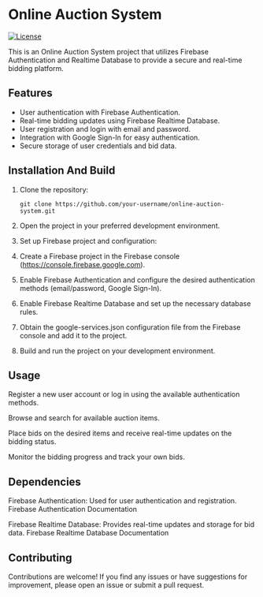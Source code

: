 
# Online Auction System

[![License](https://img.shields.io/badge/license-MIT-blue.svg)](LICENSE)

This is an Online Auction System project that utilizes Firebase Authentication and Realtime Database to provide a secure and real-time bidding platform.

## Features

- User authentication with Firebase Authentication.
- Real-time bidding updates using Firebase Realtime Database.
- User registration and login with email and password.
- Integration with Google Sign-In for easy authentication.
- Secure storage of user credentials and bid data.

## Installation And Build

1. Clone the repository:

   ```shell
   git clone https://github.com/your-username/online-auction-system.git
2. Open the project in your preferred development environment.

3. Set up Firebase project and configuration:

4. Create a Firebase project in the Firebase console (https://console.firebase.google.com).
5. Enable Firebase Authentication and configure the desired authentication methods (email/password, Google Sign-In).
6. Enable Firebase Realtime Database and set up the necessary database rules.
7. Obtain the google-services.json configuration file from the Firebase console and add it to the project.
8. Build and run the project on your development environment.

## Usage
Register a new user account or log in using the available authentication methods.

Browse and search for available auction items.

Place bids on the desired items and receive real-time updates on the bidding status.

Monitor the bidding progress and track your own bids.
## Dependencies
Firebase Authentication: Used for user authentication and registration. Firebase Authentication Documentation

Firebase Realtime Database: Provides real-time updates and storage for bid data. Firebase Realtime Database Documentation

## Contributing
Contributions are welcome! If you find any issues or have suggestions for improvement, please open an issue or submit a pull request.
